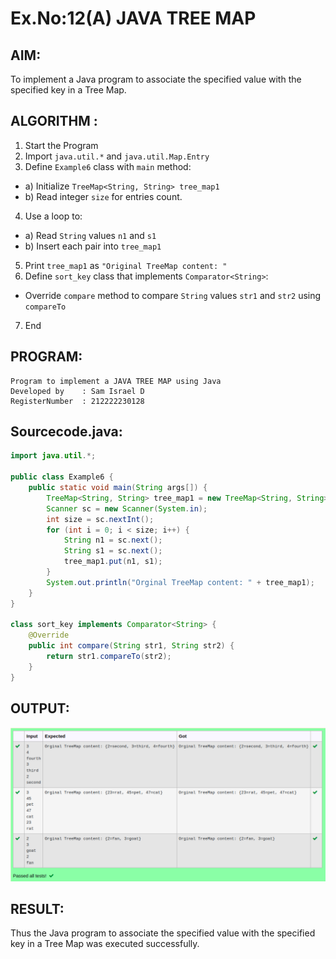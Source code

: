 # Ex.No:12(A)         JAVA TREE MAP
## AIM:
 To implement a Java program to associate the specified value with the specified key in a Tree Map.

## ALGORITHM :

1.	Start the Program
2.	Import `java.util.*` and `java.util.Map.Entry`
3.	Define `Example6` class with `main` method:
-	a) Initialize `TreeMap<String, String> tree_map1`
-	b) Read integer `size` for entries count.
4.	Use a loop to:
-	a) Read `String` values `n1` and `s1`
-	b) Insert each pair into `tree_map1`
5.	Print `tree_map1` as `"Original TreeMap content: "`
6.	Define `sort_key` class that implements `Comparator<String>`:
-	Override `compare` method to compare `String` values `str1` and `str2` using
`compareTo`
7.	End



## PROGRAM:
 ```
Program to implement a JAVA TREE MAP using Java
Developed by    : Sam Israel D
RegisterNumber  : 212222230128
```

## Sourcecode.java:

```java
import java.util.*;

public class Example6 {
    public static void main(String args[]) {
        TreeMap<String, String> tree_map1 = new TreeMap<String, String>();
        Scanner sc = new Scanner(System.in);
        int size = sc.nextInt();
        for (int i = 0; i < size; i++) {
            String n1 = sc.next();
            String s1 = sc.next();
            tree_map1.put(n1, s1);
        }
        System.out.println("Orginal TreeMap content: " + tree_map1);
    }
}

class sort_key implements Comparator<String> {
    @Override
    public int compare(String str1, String str2) {
        return str1.compareTo(str2);
    }
}
```





## OUTPUT:

![alt text](image.png)

## RESULT:
Thus the Java program to associate the specified value with the specified key in a Tree Map was executed successfully.